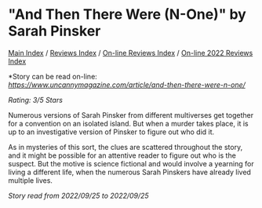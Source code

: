# "And Then There Were (N-One)" by Sarah Pinsker

[Main Index](../../../README.md) / [Reviews Index](../../README.md) / [On-line Reviews Index](../README.md) / [On-line 2022 Reviews Index](README.md)

*Story can be read on-line: *<https://www.uncannymagazine.com/article/and-then-there-were-n-one/>*

*Rating: 3/5 Stars*

Numerous versions of Sarah Pinsker from different multiverses get together for a convention on an isolated island. But when a murder takes place, it is up to an investigative version of Pinsker to figure out who did it.

As in mysteries of this sort, the clues are scattered throughout the story, and it might be possible for an attentive reader to figure out who is the suspect. But the motive is science fictional and would involve a yearning for living a different life, when the numerous Sarah Pinskers have already lived multiple lives.

*Story read from 2022/09/25 to 2022/09/25*
